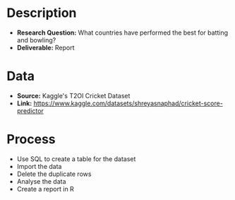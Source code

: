 # Description
* **Research Question:** What countries have performed the best for batting and bowling?
* **Deliverable:** Report

# Data
* **Source:** Kaggle's T2OI Cricket Dataset
* **Link:** https://www.kaggle.com/datasets/shreyasnaphad/cricket-score-predictor

# Process
* Use SQL to create a table for the dataset
* Import the data
* Delete the duplicate rows
* Analyse the data
* Create a report in R
